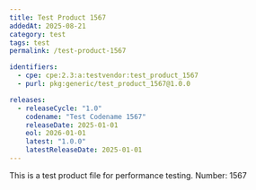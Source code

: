 ```yaml
---
title: Test Product 1567
addedAt: 2025-08-21
category: test
tags: test
permalink: /test-product-1567

identifiers:
  - cpe: cpe:2.3:a:testvendor:test_product_1567
  - purl: pkg:generic/test_product_1567@1.0.0

releases:
  - releaseCycle: "1.0"
    codename: "Test Codename 1567"
    releaseDate: 2025-01-01
    eol: 2026-01-01
    latest: "1.0.0"
    latestReleaseDate: 2025-01-01
---
```


This is a test product file for performance testing. Number: 1567
